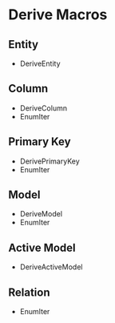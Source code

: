 # Derive Macros

## Entity

- DeriveEntity

## Column

- DeriveColumn
- EnumIter

## Primary Key

- DerivePrimaryKey
- EnumIter

## Model

- DeriveModel
- EnumIter

## Active Model

- DeriveActiveModel

## Relation

- EnumIter
